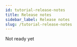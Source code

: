```yaml
---
id: tutorial-release-notes
title: Release notes
sidebar_label: Release notes
slug: /tutorial-release-notes
---
```


Not ready yet
